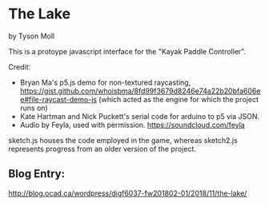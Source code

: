# The Lake

by Tyson Moll

This is a protoype javascript interface for the "Kayak Paddle Controller".

Credit: 
- Bryan Ma's p5.js demo for non-textured raycasting, https://gist.github.com/whoisbma/8fd99f3679d8246e74a22b20bfa606ee#file-raycast-demo-js
(which acted as the engine for which the project runs on)
- Kate Hartman and Nick Puckett's serial code for arduino to p5 via JSON.
- Audio by Feyla, used with permission. https://soundcloud.com/feyla

sketch.js houses the code employed in the game, whereas sketch2.js represents progress from an older version of the project.

## Blog Entry:
http://blog.ocad.ca/wordpress/digf6037-fw201802-01/2018/11/the-lake/
